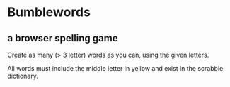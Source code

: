 # Bumblewords
## a browser spelling game

Create as many (> 3 letter) words as you can, using the given letters.

All words must include the middle letter in yellow and exist in the scrabble dictionary.


